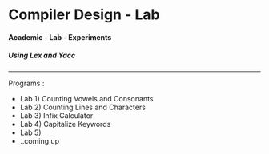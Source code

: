 # Compiler Design - Lab
#### Academic - Lab - Experiments
##### Using Lex and Yacc
<hr>

Programs : 
- Lab 1) Counting Vowels and Consonants
- Lab 2) Counting Lines and Characters
- Lab 3) Infix Calculator
- Lab 4) Capitalize Keywords
- Lab 5)
- ..coming up

